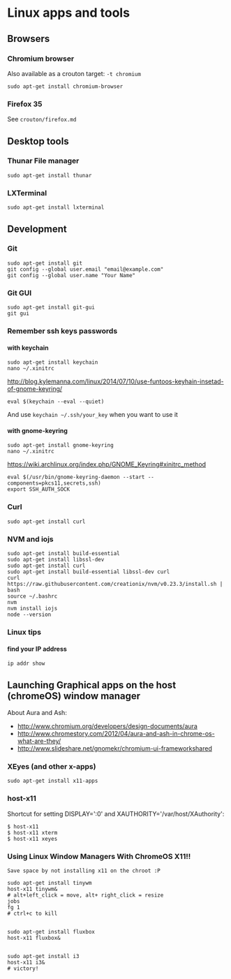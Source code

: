 Linux apps and tools
====================

Browsers
--------

### Chromium browser

Also available as a crouton target: ```-t chromium```

    sudo apt-get install chromium-browser

### Firefox 35

See ```crouton/firefox.md```

Desktop tools
-------------

### Thunar File manager

    sudo apt-get install thunar

### LXTerminal

    sudo apt-get install lxterminal

Development
-----------

### Git

    sudo apt-get install git
    git config --global user.email "email@example.com"
    git config --global user.name "Your Name"

### Git GUI

    sudo apt-get install git-gui
    git gui


### Remember ssh keys passwords

#### with keychain

    sudo apt-get install keychain
    nano ~/.xinitrc
    
http://blog.kylemanna.com/linux/2014/07/10/use-funtoos-keyhain-insetad-of-gnome-keyring/

```
eval $(keychain --eval --quiet)
```    

And use ```keychain ~/.ssh/your_key``` when you want to use it

    
#### with gnome-keyring

    sudo apt-get install gnome-keyring
    nano ~/.xinitrc
    
https://wiki.archlinux.org/index.php/GNOME_Keyring#xinitrc_method

```
eval $(/usr/bin/gnome-keyring-daemon --start --components=pkcs11,secrets,ssh)
export SSH_AUTH_SOCK

```
### Curl

    sudo apt-get install curl

### NVM and iojs

    sudo apt-get install build-essential
    sudo apt-get install libssl-dev
    sudo apt-get install curl
    sudo apt-get install build-essential libssl-dev curl
    curl https://raw.githubusercontent.com/creationix/nvm/v0.23.3/install.sh | bash
    source ~/.bashrc
    nvm
    nvm install iojs
    node --version

### Linux tips

#### find your IP address

    ip addr show

Launching Graphical apps on the host (chromeOS) window manager
---------------------------------------------------------------

About Aura and Ash: 
- http://www.chromium.org/developers/design-documents/aura
- http://www.chromestory.com/2012/04/aura-and-ash-in-chrome-os-what-are-they/
- http://www.slideshare.net/gnomekr/chromium-ui-frameworkshared


### XEyes (and other x-apps)

    sudo apt-get install x11-apps

### host-x11

Shortcut for setting DISPLAY=':0' and XAUTHORITY='/var/host/XAuthority':

    $ host-x11
    $ host-x11 xterm
    $ host-x11 xeyes
    
### Using Linux Window Managers With ChromeOS X11!!

    Save space by not installing x11 on the chroot :P

    sudo apt-get install tinywm
    host-x11 tinywm&
    # alt+left_click = move, alt+ right_click = resize
    jobs
    fg 1
    # ctrl+c to kill
    

    sudo apt-get install fluxbox
    host-x11 fluxbox&


    sudo apt-get install i3
    host-x11 i3&
    # victory!
    
    
    
    


